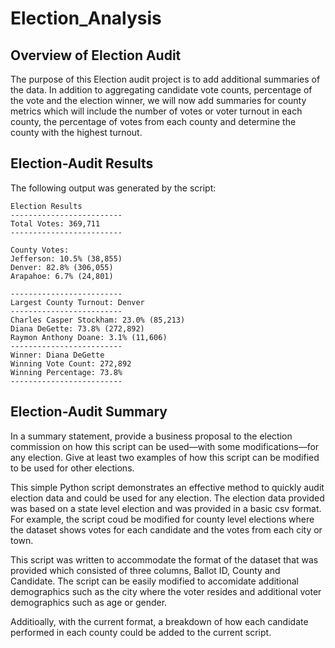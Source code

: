 # Election_Analysis
## Overview of Election Audit
The purpose of this Election audit project is to add additional summaries of the data.  In addition to aggregating candidate vote counts, percentage of the vote and the election winner, we will now add summaries for county metrics which will include the number of votes or voter turnout in each county, the percentage of votes from each county and determine the county with the highest turnout.
## Election-Audit Results
The following output was generated by the script:
```
Election Results
-------------------------
Total Votes: 369,711
-------------------------

County Votes:
Jefferson: 10.5% (38,855)
Denver: 82.8% (306,055)
Arapahoe: 6.7% (24,801)

-------------------------
Largest County Turnout: Denver
-------------------------
Charles Casper Stockham: 23.0% (85,213)
Diana DeGette: 73.8% (272,892)
Raymon Anthony Doane: 3.1% (11,606)
-------------------------
Winner: Diana DeGette
Winning Vote Count: 272,892
Winning Percentage: 73.8%
-------------------------
```    
## Election-Audit Summary
In a summary statement, provide a business proposal to the election commission on how this script can be used—with some modifications—for any election. Give at least two examples of how this script can be modified to be used for other elections.

This simple Python script demonstrates an effective method to quickly audit election data and could be used for any election.  The election data provided was based on a state level election and was provided in a basic csv format. For example, the script coud be modified for county level elections where the dataset shows votes for each candidate and the votes from each city or town.

This script was written to accommodate the format of the dataset that was provided which consisted of three columns, Ballot ID, County and Candidate.  The script can be easily modified to accomidate additional demographics such as the city where the voter resides and additional voter demographics such as age or gender.

Additioally, with the current format, a breakdown of how each candidate performed in each county could be added to the current script.  



